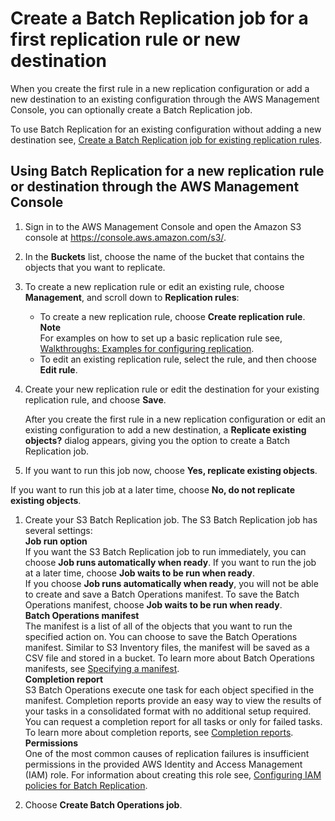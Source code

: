 # Create a Batch Replication job for a first replication rule or new destination<a name="s3-batch-replication-new-config"></a>

When you create the first rule in a new replication configuration or add a new destination to an existing configuration through the AWS Management Console, you can optionally create a Batch Replication job\.

To use Batch Replication for an existing configuration without adding a new destination see, [Create a Batch Replication job for existing replication rules](s3-batch-replication-existing-config.md)\.

## Using Batch Replication for a new replication rule or destination through the AWS Management Console<a name="batch-replication-new-config-console"></a>

1. Sign in to the AWS Management Console and open the Amazon S3 console at [https://console\.aws\.amazon\.com/s3/](https://console.aws.amazon.com/s3/)\.

1. In the **Buckets** list, choose the name of the bucket that contains the objects that you want to replicate\.

1. To create a new replication rule or edit an existing rule, choose **Management**, and scroll down to **Replication rules**:
   + To create a new replication rule, choose **Create replication rule**\.
**Note**  
For examples on how to set up a basic replication rule see, [Walkthroughs: Examples for configuring replication](replication-example-walkthroughs.md)\.
   + To edit an existing replication rule, select the rule, and then choose **Edit rule**\.

1. Create your new replication rule or edit the destination for your existing replication rule, and choose **Save**\.

   After you create the first rule in a new replication configuration or edit an existing configuration to add a new destination, a **Replicate existing objects?** dialog appears, giving you the option to create a Batch Replication job\.

1.  If you want to run this job now, choose **Yes, replicate existing objects**\.

   If you want to run this job at a later time, choose **No, do not replicate existing objects**\.

1. Create your S3 Batch Replication job\. The S3 Batch Replication job has several settings:   
**Job run option**  
If you want the S3 Batch Replication job to run immediately, you can choose **Job runs automatically when ready**\. If you want to run the job at a later time, choose **Job waits to be run when ready**\.  
If you choose **Job runs automatically when ready**, you will not be able to create and save a Batch Operations manifest\. To save the Batch Operations manifest, choose **Job waits to be run when ready**\.  
**Batch Operations manifest**  
The manifest is a list of all of the objects that you want to run the specified action on\. You can choose to save the Batch Operations manifest\. Similar to S3 Inventory files, the manifest will be saved as a CSV file and stored in a bucket\. To learn more about Batch Operations manifests, see [Specifying a manifest](batch-ops-create-job.md#specify-batchjob-manifest)\.  
**Completion report**  
S3 Batch Operations execute one task for each object specified in the manifest\. Completion reports provide an easy way to view the results of your tasks in a consolidated format with no additional setup required\. You can request a completion report for all tasks or only for failed tasks\. To learn more about completion reports, see [Completion reports](batch-ops-job-status.md#batch-ops-completion-report)\.  
**Permissions**  
One of the most common causes of replication failures is insufficient permissions in the provided AWS Identity and Access Management \(IAM\) role\. For information about creating this role see, [Configuring IAM policies for Batch Replication](s3-batch-replication-policies.md)\.

1. Choose **Create Batch Operations job**\.